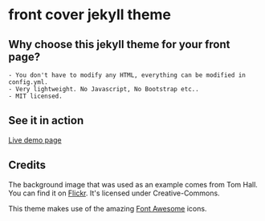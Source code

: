 # front cover jekyll theme

## Why choose this jekyll theme for your front page?
    - You don't have to modify any HTML, everything can be modified in config.yml.
    - Very lightweight. No Javascript, No Bootstrap etc..
    - MIT licensed.


## See it in action
<a href="https://dashingcode.github.io/front-cover/">Live demo page</a>

## Credits
The background image that was used as an example comes from Tom Hall.
You can find it on <a href="https://flic.kr/p/pqEPBb">Flickr</a>.
It's licensed under Creative-Commons.

This theme makes use of the amazing <a href="http://fontawesome.io/">Font Awesome</a> icons.

